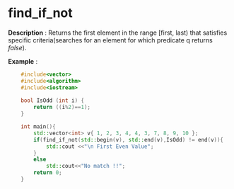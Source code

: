 # find_if_not

**Description** : Returns the first element in the range [first, last) that satisfies specific criteria(searches for an element for which predicate q returns *false*).

**Example** : 
```cpp
    #include<vector>
    #include<algorithm> 
    #include<iostream>
    
    bool IsOdd (int i) {
        return ((i%2)==1);
    }

    int main(){
        std::vector<int> v{ 1, 2, 3, 4, 4, 3, 7, 8, 9, 10 };
        if(find_if_not(std::begin(v), std::end(v),IsOdd) != end(v)){
            std::cout <<"\n First Even Value";
        }
        else
            std::cout<<"No match !!";
        return 0;
    }
```
